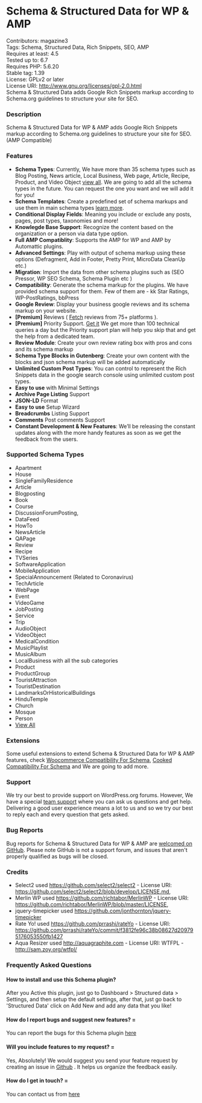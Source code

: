 # Schema & Structured Data for WP & AMP
Contributors: magazine3  
Tags: Schema, Structured Data, Rich Snippets, SEO, AMP  
Requires at least: 4.5  
Tested up to: 6.7  
Requires PHP: 5.6.20  
Stable tag: 1.39  
License: GPLv2 or later  
License URI: http://www.gnu.org/licenses/gpl-2.0.html  
Schema & Structured Data adds Google Rich Snippets markup according to Schema.org guidelines to structure your site for SEO.

### Description

Schema & Structured Data for WP & AMP adds Google Rich Snippets markup according to Schema.org guidelines to structure your site for SEO. (AMP Compatible) 

### Features 

* <strong>Schema Types</strong>: Currently, We have more than 35 schema types such as Blog Posting, News article, Local Business, Web page, Article, Recipe, Product, and Video Object [view all](https://structured-data-for-wp.com/docs/article/how-many-schema-types-do-we-support/). We are going to add all the schema types in the future. You can request the one you want and we will add it for you! 
* <strong>Schema Templates</strong>: Create a predefined set of schema markups and use them in main schema types [learn more](https://structured-data-for-wp.com/docs/article/how-to-use-schema-templates-in-schema-structured-data-for-wp-amp/). 
* <strong>Conditional Display Fields</strong>: Meaning you include or exclude any posts, pages, post types, taxonomies and more! 
* <strong>Knowlegde Base Support</strong>: Recognize the content based on the organization or a person via data type option.
* <strong>Full AMP Compatiblity</strong>: Supports the AMP for WP and AMP by Automattic plugins. 
* <strong>Advanced Settings</strong>: Play with output of schema markup using these options (Defragment, Add in Footer, Pretty Print, MicroData CleanUp etc.)
* <strong>Migration</strong>: Import the data from other schema plugins such as (SEO Pressor, WP SEO Schema, Schema Plugin etc )
* <strong>Compatibility</strong>: Generate the schema markup for the plugins. We have provided schema support for them. Few of them are - kk Star Ratings, WP-PostRatings, bbPress
* <strong>Google Review</strong>: Display your business google reviews and its schema markup on your website.
* **[Premium]** Reviews ( [Fetch](https://structured-data-for-wp.com/reviews-for-schema) reviews from 75+ platforms ).
* **[Premium]** Priority Support. [Get it](https://structured-data-for-wp.com/priority-support/) We get more than 100 technical queries a day but the Priority support plan will help you skip that and get the help from a dedicated team.
* <strong>Review Module</strong>: Create your own review rating box with pros and cons and its schema markup
* <strong>Schema Type Blocks in Gutenberg</strong>: Create your own content with the blocks and json schema markup will be added automatically
* <strong>Unlimited Custom Post Types</strong>: You can control to represent the Rich Snippets data in the google search console using unlimited custom post types.
* <strong>Easy to use</strong> with Minimal Settings
* <strong>Archive Page Listing</strong> Support 
* <strong>JSON-LD</strong> Format
* <strong>Easy to use</strong> Setup Wizard
* <strong>Breadcrumbs</strong> Listing Support
* <strong>Comments</strong> Post comments Support
* <strong>Constant Development & New Features</strong>: We’ll be releasing the constant updates along with the more handy features as soon as we get the feedback from the users.


### Supported Schema Types

* Apartment
* House
* SingleFamilyResidence
* Article
* Blogposting
* Book
* Course
* DiscussionForumPosting,
* DataFeed
* HowTo
* NewsArticle
* QAPage
* Review
* Recipe
* TVSeries
* SoftwareApplication
* MobileApplication
* SpecialAnnouncement (Related to Coronavirus)
* TechArticle
* WebPage
* Event
* VideoGame
* JobPosting
* Service
* Trip
* AudioObject
* VideoObject
* MedicalCondition
* MusicPlaylist
* MusicAlbum
* LocalBusiness with all the sub categories
* Product
* ProductGroup
* TouristAttraction
* TouristDestination
* LandmarksOrHistoricalBuildings
* HinduTemple
* Church
* Mosque
* Person
* [View All](https://structured-data-for-wp.com/docs/article/how-many-schema-types-do-we-support/)

### Extensions

Some useful extensions to extend Schema & Structured Data for WP & AMP features, check [Woocommerce Compatibility For Schema](https://structured-data-for-wp.com/extensions/woocommerce-compatibility-for-schema/), [Cooked Compatibility For Schema](https://structured-data-for-wp.com/extensions/cooked-compatibility-for-schema/) and We are going to add more.

### Support

We try our best to provide support on WordPress.org forums. However, We have a special [team support](https://structured-data-for-wp.com/contact-us/) where you can ask us questions and get help. Delivering a good user experience means a lot to us and so we try our best to reply each and every question that gets asked.

### Bug Reports

Bug reports for Schema & Structured Data for WP & AMP are [welcomed on GitHub](https://github.com/ahmedkaludi/schema-and-structured-data-for-wp/issues). Please note GitHub is not a support forum, and issues that aren't properly qualified as bugs will be closed.

### Credits

* Select2 used https://github.com/select2/select2 - License URI: https://github.com/select2/select2/blob/develop/LICENSE.md,
* Merlin WP used https://github.com/richtabor/MerlinWP - License URI: https://github.com/richtabor/MerlinWP/blob/master/LICENSE,
* jquery-timepicker used https://github.com/jonthornton/jquery-timepicker
* Rate Yo! used https://github.com/prrashi/rateYo - License URI: https://github.com/prrashi/rateYo/commit/f3812fe96c38b08627d209795176053550fb1427
* Aqua Resizer used http://aquagraphite.com - License URI: WTFPL - http://sam.zoy.org/wtfpl/


### Frequently Asked Questions

#### How to install and use this Schema plugin?

After you Active this plugin, just go to Dashboard > Structured data > Settings, and then setup the default settings, after that, just go back to 'Structured Data' click on Add New and add any data that you like!  

#### How do I report bugs and suggest new features? =

You can report the bugs for this Schema plugin [here](https://github.com/ahmedkaludi/schema-and-structured-data-for-wp/issues)

#### Will you include features to my request? =

Yes, Absolutely! We would suggest you send your feature request by creating an issue in [Github](https://github.com/ahmedkaludi/schema-and-structured-data-for-wp/issues/new/) . It helps us organize the feedback easily.

#### How do I get in touch? =
You can contact us from [here](http://structured-data-for-wp.com/contact-us/)
